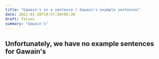 ```yaml
---
title: "Gawain's in a sentence | Gawain's example sentences"
date: 2021-01-20T19:57:50+05:30
draft: falses
summary: "Gawain's"
---
```

## Unfortunately, we have no example sentences for Gawain's                 
